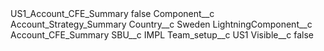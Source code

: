 <?xml version="1.0" encoding="UTF-8"?>
<CustomMetadata xmlns="http://soap.sforce.com/2006/04/metadata" xmlns:xsi="http://www.w3.org/2001/XMLSchema-instance" xmlns:xsd="http://www.w3.org/2001/XMLSchema">
    <label>US1_Account_CFE_Summary</label>
    <protected>false</protected>
    <values>
        <field>Component__c</field>
        <value xsi:type="xsd:string">Account_Strategy_Summary</value>
    </values>
    <values>
        <field>Country__c</field>
        <value xsi:type="xsd:string">Sweden</value>
    </values>
    <values>
        <field>LightningComponent__c</field>
        <value xsi:type="xsd:string">Account_CFE_Summary</value>
    </values>
    <values>
        <field>SBU__c</field>
        <value xsi:type="xsd:string">IMPL</value>
    </values>
    <values>
        <field>Team_setup__c</field>
        <value xsi:type="xsd:string">US1</value>
    </values>
    <values>
        <field>Visible__c</field>
        <value xsi:type="xsd:boolean">false</value>
    </values>
</CustomMetadata>

